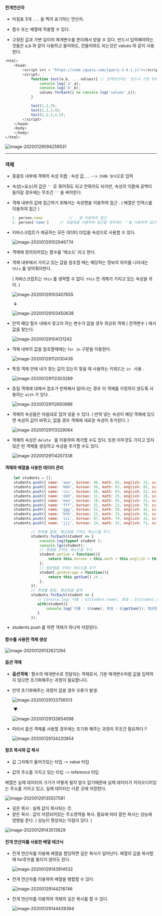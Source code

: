 

#### 전개연산자

- 마침표 3개 `...` 을 찍어 표기하는 연산자.
- 함수 또는 배열에 적용할 수 있다. 

- 고정된 값과 가변 길이의 매개변수를 분리해서 받을 수 있다. 반드시 입력해야하는 것들은 a,b 와 같이 사용하고 들어와도, 안들어와도 되는것은 values 와 같이 사용한다. 

  

```javascript
<html>
    <head>
        <script src = "https://code.jquery.com/jquery-3.4.1.js"></script>
        <script>
            function test(a,b, ... values){ // 전개연산자는 `반드시 가장 뒤에 딱 하나만 사용` 
                console.log('a',a);
                console.log('b',b);
                values.forEach(i => console.log('values',i));
            }

            test(1,2,3); 
            test(1,2,3,4);
            test(1,2,3,4,5);
        </script>
    </head>
    <body>
    </body>
</html>
```

![image-20200129094259531](images/image-20200129094259531.png)

---

### 객체 



- 중괄호 내부에 객체의 속성 이름 : 속성 값,  ...   -->  `JSON 형식`으로 입력

- 속성(=요소)의 값은 `''` 로 묶어줘도 되고 안묶어도 되지만, 속성의 이름에 공백이 들어갈 경우에는 무조건 `''` 을 써야한다.

- 객체 내부의 값에 접근하기 위해서는 속성명을 이용하여 접근 . ( 배열은 인덱스를 이용하여 접근 )

  ```javascript
  1. person.name 			// . 을 이용하여 접근 
  2. person['name']		// 대괄호를 이용하여 접근할 경우에는 ''을 이용하여 접근해야한다. 
  ```

- 자바스크립트가 제공하는 모든 데이터 타입을 속성으로 사용할 수 있다. 

  ![image-20200129102946774](images/image-20200129102946774.png)

- 객체에 정의되어있는 함수를 '메소드' 라고 한다. 

- 객체 내부에서 가지고 있는 값을 참조할 때는 해당하는 정보의 위치를 나타내는 `this` 를 넣어줘야한다.

  ( 자바스크립트는 `this` 를 생략할 수 없다.  `this` 란 개체가 가지고 있는 속성을 의미. )

  ![image-20200129103407655](images/image-20200129103407655.png)

  ​                                                                                           **↓**

  ![image-20200129103450638](images/image-20200129103450638.png)



- 만약 해당 함수 내에서 찾고자 하는 변수가 없을 경우 최상위 객체 ( 전역변수 ) 에서 값을 찾는다. 

  ![image-20200129104131242](images/image-20200129104131242.png)

- 객체 내부의 값을 참조할때에는 `for in` 구문을 이용한다. 

  ![image-20200129112030436](images/image-20200129112030436.png)

- 특정 객체 안에 내가 찾는 값이 있는지 찾을 때 사용하는 키워드는 `in ` 사용 . 

  ![image-20200129112303289](images/image-20200129112303289.png)

- 동일 객체애 대해서 참조가 반복해서 일어나는 경우 이 객체를 지정하지 않도록 사용하는 `with` 가 있다 .

  ![image-20200129112650986](images/image-20200129112650986.png)

- 객체의 속성들은 마음대로 집어 넣을 수 있다. ( 만약 넣는 속성이 해당 객체에 있으면 속성의 값이 바뀌고, 없을 경우 객체에 새로운 속성이 추가된다. )

  ![image-20200129113329064](images/image-20200129113329064.png)

- 객체의 속성은 `delete ` 를 이용하여 제거할 수도 있다. 또한 아무것도 가지고 있지 않은 빈 객체를 생성하고 속성을 추가할 수도 있다. 

  ![image-20200129114207338](images/image-20200129114207338.png)





#### 객체와 배열을 사용한 데이터 관리	

```javascript
	let students = [];
    students.push({ name: 'aaa', korean: 46, math: 65, english: 25, science: 64 });
    students.push({ name: 'bbb', korean: 56, math: 63, english: 85, science: 62 });
    students.push({ name: 'ccc', korean: 56, math: 63, english: 22, science: 43 });
    students.push({ name: 'ddd', korean: 12, math: 25, english: 26, science: 23 });
    students.push({ name: 'eee', korean: 18, math: 85, english: 25, science: 25 });
    students.push({ name: 'fff', korean: 32, math: 22, english: 79, science: 25 });
    students.push({ name: 'ggg', korean: 52, math: 26, english: 42, science: 42 });
    students.push({ name: 'hhh', korean: 22, math: 25, english: 41, science: 56 });
    students.push({ name: 'iii', korean: 87, math: 79, english: 25, science: 86 });
    students.push({ name: 'jjj', korean: 24, math: 42, english: 71, science: 88 });

            // 학생별 총점, 평균점을 구하는 메소드를 추가
            students.forEach(student => {
                console.log(typeof student );
                console.lgo(student);
                // 총점을 구하는 메소드를 추가 
                student.getSum = function(){
                    return this.korean + this.math + this.english + this.science;
                };
                // 평균점을 구하는 메소드를 추가 
                student.getAverage = function(){
                    return this.getSum() /4 ;
                };
            });
            // 학생별 총점, 평균점을 출력
            students.forEach(student => {
               // console.log(`이름 : ${student.name}, 총점 : ${student.getSum()}, 평균점 : ${student.getAverage()}` );
               with(student){
                   console.log(`이름 : ${name}, 총점 : ${getSum()}, 평균점 : ${getAverage()}`);
               }
            });
```

- students.push 를 하면 객체가 하나씩 저장된다. 

#### 함수를 사용한 객체 생성 

![image-20200129132821294](images/image-20200129132821294.png)



#### 옵션 객체 

- **옵션객체** : 함수의 매개변수로 전달되는 객체로서, 기본 매개변수처럼 값을 입력하지 않으면 초기화해주는 과정이 필요합니다. 

- 만약 초기화해주는 과정이 없을 경우 오류가 발생. 

  ![image-20200129133756513](images/image-20200129133756513.png)

  ​																							▼

  ![image-20200129133854098](images/image-20200129133854098.png)

- 따라서 옵션 객체를 사용할 경우에는 초기화 해주는 과정이 무조건 필요하다 !! 

  ![image-20200129134220854](images/image-20200129134220854.png)

  



#### 참조 복사와 값 복사 

- 값 그자체가 들어가있는 타입  -> value 타입 

- 값의 주소를 가지고 있는 타입 -> reference 타입 



배열은 실제 데이터의 크기가 어떻게 될지 알수 없기때문에 실제 데이터가 저자오디어있는 주소를 가지고 있고, 실제 데이터는 다른 곳에 저장한다. 

![image-20200129135557581](images/image-20200129135557581.png)

- 깊은 복사 : 실제 값이 복사되는 것. 
- 얕은 복사 : 값이 저장되어있는 주소영역을 복사. 필요에 따라 얕은 복사는 성능에 영향을 준다. ( 성능이 향상되는 이점이 있다. )

![image-20200129143513629](images/image-20200129143513629.png)



#### 전개 연산자를 사용한 배열 테크닉 

- 전개 연산자를 이용해 배열을 할당하면 깊은 복사가 일어난다. 배열의 값을 복사할 때 for루프를 돌리지 않아도 된다. 

  ![image-20200129143914532](images/image-20200129143914532.png)

- 전개 연산자를 이용하여 배열을 병합할 수 있다. 

  ![image-20200129144218746](images/image-20200129144218746.png)

- 전개 연산자를 이용하여 객체의 깊은 복사를 할 수 있다. 

  ![image-20200129144439364](images/image-20200129144439364.png)